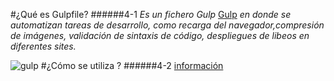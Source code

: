 #¿Qué es Gulpfile?
######4-1
  *Es un fichero Gulp* [Gulp](https://www.npmjs.com/package/gulp) *en donde se automatizan tareas de desarrollo, como recarga del navegador,compresión de imágenes, validación de sintaxis de código, despliegues de libeos en diferentes sites.*
  
![gulp](https://raw.githubusercontent.com/gulpjs/artwork/master/gulp-2x.png)
#¿Cómo se utiliza ?
######4-2
[información](https://frontendlabs.io/1669--gulp-js-en-espanol-tutorial-basico-primeros-pasos-y-ejemplos)
